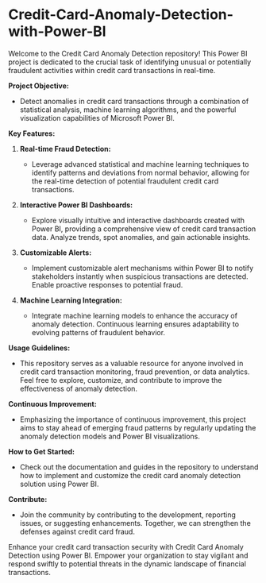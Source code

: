 # Credit-Card-Anomaly-Detection-with-Power-BI
Welcome to the Credit Card Anomaly Detection repository! This Power BI project is dedicated to the crucial task of identifying unusual or potentially fraudulent activities within credit card transactions in real-time.

**Project Objective:**
   - Detect anomalies in credit card transactions through a combination of statistical analysis, machine learning algorithms, and the powerful visualization capabilities of Microsoft Power BI.

**Key Features:**
1. **Real-time Fraud Detection:**
   - Leverage advanced statistical and machine learning techniques to identify patterns and deviations from normal behavior, allowing for the real-time detection of potential fraudulent credit card transactions.

2. **Interactive Power BI Dashboards:**
   - Explore visually intuitive and interactive dashboards created with Power BI, providing a comprehensive view of credit card transaction data. Analyze trends, spot anomalies, and gain actionable insights.

3. **Customizable Alerts:**
   - Implement customizable alert mechanisms within Power BI to notify stakeholders instantly when suspicious transactions are detected. Enable proactive responses to potential fraud.

4. **Machine Learning Integration:**
   - Integrate machine learning models to enhance the accuracy of anomaly detection. Continuous learning ensures adaptability to evolving patterns of fraudulent behavior.

**Usage Guidelines:**
   - This repository serves as a valuable resource for anyone involved in credit card transaction monitoring, fraud prevention, or data analytics. Feel free to explore, customize, and contribute to improve the effectiveness of anomaly detection.

**Continuous Improvement:**
   - Emphasizing the importance of continuous improvement, this project aims to stay ahead of emerging fraud patterns by regularly updating the anomaly detection models and Power BI visualizations.

**How to Get Started:**
   - Check out the documentation and guides in the repository to understand how to implement and customize the credit card anomaly detection solution using Power BI.

**Contribute:**
   - Join the community by contributing to the development, reporting issues, or suggesting enhancements. Together, we can strengthen the defenses against credit card fraud.

Enhance your credit card transaction security with Credit Card Anomaly Detection using Power BI. Empower your organization to stay vigilant and respond swiftly to potential threats in the dynamic landscape of financial transactions.
